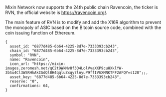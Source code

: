 Mixin Network now supports the 24th public chain Ravencoin, the ticker is RVN, the official website is https://ravencoin.org/. 

The main feature of RVN is to modify and add the X16R algorithm to prevent the monopoly of ASIC based on the Bitcoin source code, combined with the coin issuing function of Ethereum.



```
{
  asset_id: "6877d485-6b64-4225-8d7e-7333393cb243",
  chain_id: "6877d485-6b64-4225-8d7e-7333393cb243",
  symbol: "RVN",
  name: "Ravencoin",
  icon_url: "https://mixin-images.zeromesh.net/qC2t9WkMv8f3O4LolVvaXKP9cuHXklYW-3bSu4Cl3WSRHkAkIGdQlBH4qqluZxqy7lnyuP9ffIVGXMNKTFF2AFQY=s128";;,
  asset_key: "6877d485-6b64-4225-8d7e-7333393cb243",
  reserve: "0",
  confirmations: 64,
}
```